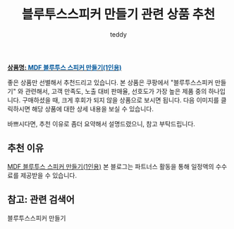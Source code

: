 ﻿---
layout: post
title:  "블루투스스피커 만들기 관련 상품 추천"
author: teddy
categories: [ 가구/인테리어 ]
tags: [블루투스스피커 만들기]
image: https://static.coupangcdn.com/image/vendor_inventory/9ea7/c43e56d24c86c7c65100ee69967b385545d1824ea6a5dc7fcdf9ada54d93.jpg 
description: "쿠팡에서 블루투스스피커 만들기 관련 상품으로 가장 고객 선호도가 높은 제품 중 하나입니다."
---

<a href="https://link.coupang.com/re/AFFSDP?lptag=AF3256674&pageKey=5735474412&itemId=9637669106&vendorItemId=76921932090&traceid=V0-153-e28f5863462e9383"><b>상품명: <font color='#01579B'>MDF 블루투스 스피커 만들기(1인용)</font></b></a>

좋은 상품만 선별해서 추천드리고 있습니다.
본 상품은 쿠팡에서 "블루투스스피커 만들기" 와 관련해서, 고객 만족도, 노출 대비 판매율, 선호도가 가장 높은 제품 중의 하나입니다.
구매하셨을 때, 크게 후회가 되지 않을 상품으로 보시면 됩니다. 
다음 이미지를 클릭하시면 해당 상품에 대한 상세 내용을 보실 수 있습니다.

바쁘시다면, 추천 이유로 좀더 요약해서 설명드렸으니, 참고 부탁드립니다.

## 추천 이유 

<a href="https://link.coupang.com/re/AFFSDP?lptag=AF3256674&pageKey=5735474412&itemId=9637669106&vendorItemId=76921932090&traceid=V0-153-e28f5863462e9383">MDF 블루투스 스피커 만들기(1인용)</a>
본 블로그는 파트너스 활동을 통해 일정액의 수수료를 제공받을 수 있습니다.

## 참고: 관련 검색어    
블루투스스피커 만들기